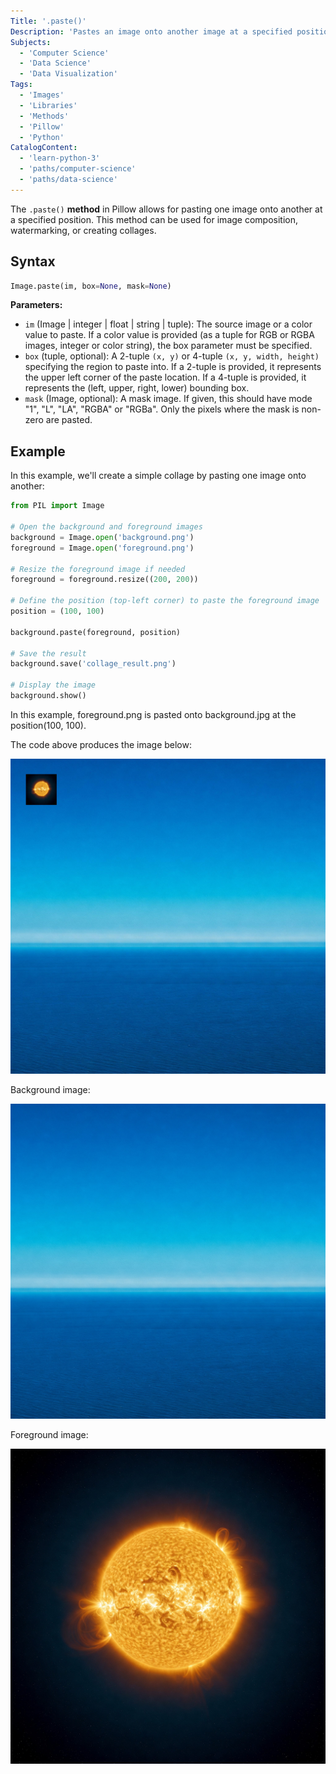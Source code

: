 ```yaml
---
Title: '.paste()'
Description: 'Pastes an image onto another image at a specified position.'
Subjects:
  - 'Computer Science'
  - 'Data Science'
  - 'Data Visualization'
Tags:
  - 'Images'
  - 'Libraries'
  - 'Methods'
  - 'Pillow'
  - 'Python'
CatalogContent:
  - 'learn-python-3'
  - 'paths/computer-science'
  - 'paths/data-science'
---
```


The `.paste()` **method** in Pillow allows for pasting one image onto another at a specified position. This method can be used for image composition, watermarking, or creating collages.

## Syntax

```py
Image.paste(im, box=None, mask=None)
```

**Parameters:**

- `im` (Image | integer | float | string | tuple): The source image or a color value to paste. If a color value is provided (as a tuple for RGB or RGBA images, integer or color string), the box parameter must be specified.
- `box` (tuple, optional): A 2-tuple `(x, y)` or 4-tuple `(x, y, width, height)` specifying the region to paste into. If a 2-tuple is provided, it represents the upper left corner of the paste location. If a 4-tuple is provided, it represents the (left, upper, right, lower) bounding box.
- `mask` (Image, optional): A mask image. If given, this should have mode "1", "L", "LA", "RGBA" or "RGBa". Only the pixels where the mask is non-zero are pasted.

## Example

In this example, we'll create a simple collage by pasting one image onto another:

```py
from PIL import Image

# Open the background and foreground images
background = Image.open('background.png')
foreground = Image.open('foreground.png')

# Resize the foreground image if needed
foreground = foreground.resize((200, 200))

# Define the position (top-left corner) to paste the foreground image
position = (100, 100)

background.paste(foreground, position)

# Save the result
background.save('collage_result.png')

# Display the image
background.show()
```

In this example, foreground.png is pasted onto background.jpg at the position(100, 100).

The code above produces the image below:

![Collage](https://raw.githubusercontent.com/Codecademy/docs/main/media/pillow-paste-collage-result.jpeg)

Background image:

![Background image](https://raw.githubusercontent.com/Codecademy/docs/main/media/pillow-paste-background.jpeg)

Foreground image:

![Foreground image](https://raw.githubusercontent.com/Codecademy/docs/main/media/pillow-paste-foreground.jpeg)
